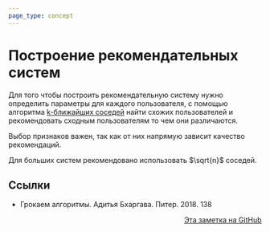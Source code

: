 ```yaml
---
page_type: concept
---
```


# Построение рекомендательных систем

Для того чтобы построить рекомендательную систему нужно определить параметры для каждого пользователя, с помощью алгоритма [k-ближайших соседей](20221119123745.md) найти схожих пользователей и рекомендовать сходным пользователям то чем они различаются.

Выбор признаков важен, так как от них напрямую зависит качество рекомендаций.

Для больших систем рекомендовано использовать $\sqrt{n}$ соседей.




## Ссылки

- Грокаем алгоритмы. Адитья Бхаргава. Питер. 2018. 138





<p v-pre style="text-align: right">
  <a href="https://github.com/Kverde/algorithms/blob/main/source/20221119124125.md">
  Эта заметка на GitHub
  </a>
</p>
